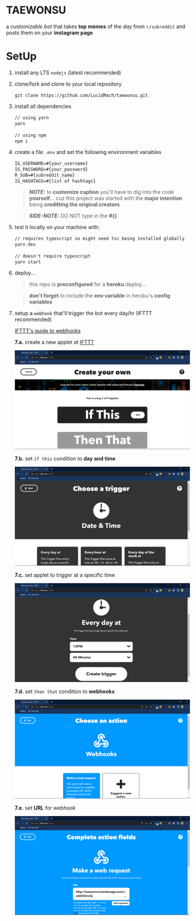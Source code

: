 # TAEWONSU

a _customizable bot_ that takes **top memes** of the _day_ from `r/subreddit` and posts them on your **instagram page**

# SetUp

1.  install any LTS `nodejs` (latest recommended)

2.  clone/fork and clone to your local repository

    ```
    git clone https://github.com/LucidMach/taewonsu.git
    ```

3.  install all dependencies

    ```
    // using yarn
    yarn

    // using npm
    npm i
    ```

4.  create a file `.env` and set the following environment variables

    ```
    IG_USERNAME=#{your_username}
    IG_PASSWORD=#{your_password}
    R_SUB=#{subreddit_name}
    IG_HASHTAGS=#{list of hashtags}
    ```

    > **_NOTE:_** to **customize caption** you'll have to dig into the code **yourself**... cuz this project was started with the **major intention** being **creditting the original creators**

    > **_SIDE-NOTE:_** DO NOT type in the **#{}**

5.  test it locally on your machine with:

    ```
    // requires typescript so might need tsc being installed globally
    yarn dev

    // doesn't require typescript
    yarn start
    ```

6.  deploy...

    > this repo is **preconfigured** for a **heroku** deploy...

    > **don't forget** to include the **env variable** in heroku's **config variables**

7.  setup a `webhook` that'll trigger the bot every day/hr (IFTTT recommended)

    [IFTTT's guide to webhooks](https://ifttt.com/explore/what-is-a-webhook)

    **7.a.** create a new applet at [IFTTT](https://ifttt.com/create)

    ![IFTTT HOME](/assets/7a.png)

    **7.b.** set `if this` condition to **day and time**

    ![IFTTT IF THIS](/assets/7b.png)

    **7.c.** set applet to trigger at a specific time

    ![IFTTT DAY and TIME](/assets/7c.png)

    **7.d.** set `then that` condition to **webhooks**

    ![IFTTT THEN THAT](/assets/7d.png)

    **7.e.** set **URL** for _webhook_

    ![IFTT WebHooks](/assets/7e.png)
